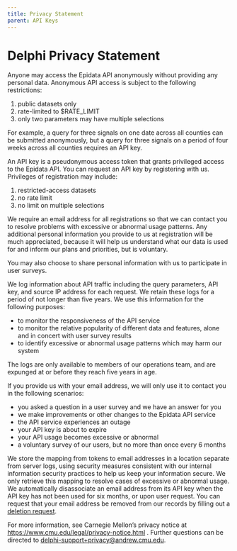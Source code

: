 ```yaml
---
title: Privacy Statement
parent: API Keys
---
```


# Delphi Privacy Statement

Anyone may access the Epidata API anonymously without providing any personal
data. Anonymous API access is subject to the following restrictions:

1. public datasets only
1. rate-limited to $RATE_LIMIT
1. only two parameters may have multiple selections

For example, a query for three signals on one date across all counties can be
submitted anonymously, but a query for three signals on a period of four weeks
across all counties requires an API key. 

An API key is a pseudonymous access token that grants privileged access to the
Epidata API. You can request an API key by registering with us. Privileges of
registration may include:

1. restricted-access datasets
1. no rate limit
1. no limit on multiple selections

We require an email address for all registrations so that we can contact you to
resolve problems with excessive or abnormal usage patterns. Any additional
personal information you provide to us at registration will be much appreciated,
because it will help us understand what our data is used for and inform our
plans and priorities, but is voluntary.

You may also choose to share personal information with us to participate in user
surveys.

We log information about API traffic including the query parameters, API key,
and source IP address for each request. We retain these logs for a period of not
longer than five years. We use this information for the following
purposes:

* to monitor the responsiveness of the API service
* to monitor the relative popularity of different data and features, alone and
  in concert with user survey results
* to identify excessive or abnormal usage patterns which may harm our system

The logs are only available to members of our operations team, and are expunged
at or before they reach five years in age.  

If you provide us with your email address, we will only use it to contact you in
the following scenarios:

* you asked a question in a user survey and we have an answer for you
* we make improvements or other changes to the Epidata API service
* the API service experiences an outage
* your API key is about to expire
* your API usage becomes excessive or abnormal
* a voluntary survey of our users, but no more than once every 6 months

We store the mapping from tokens to email addresses in a location separate from
server logs, using security measures consistent with our internal information
security practices to help us keep your information secure. We only retrieve
this mapping to resolve cases of excessive or abnormal usage. We automatically
disassociate an email address from its API key when the API key has not been
used for six months, or upon user request. You can request that your
email address be removed from our records by filling out a 
[deletion request](https://forms.gle/GucFmZHTMgEFjH197).

For more information, see Carnegie Mellon’s privacy notice at
https://www.cmu.edu/legal/privacy-notice.html .  Further questions can be
directed to delphi-support+privacy@andrew.cmu.edu.